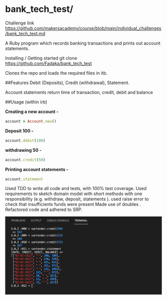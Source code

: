# bank_tech_test/
Challenge link
https://github.com/makersacademy/course/blob/main/individual_challenges/bank_tech_test.md

A Ruby program which records banking transactions and prints out account statements.

Installing / Getting started
git clone https://github.com/Fadaka/bank_tech_test

Clones the repo and loads the required files in itb.

##Features
Debit (Deposits), Credit (withdrawal), Statement.

Account statements return time of transaction, credit, debit and balance

##Usage (within irb)

**Creating a new account -**

``` ruby
account = Account.new()
```

**Deposit 100 -**

``` ruby
account.debit(100)
 ```

**withdrawing 50 -**

```ruby
account.credit(50) 
```

**Printing account statements -**

```ruby
account.statement 
```

Used TDD to write all code and tests,  with 100% test coverage.
Used requirements to sketch domain model with short methods with one responsibility (e.g. withdraw, deposit, statements ).
used raise error to check that insufficients funds were present
Made use of doubles .
Refactored code and adhered to SRP.

![alt text](https://github.com/Fadaka/bank_tech_test/blob/main/Screenshot%202022-02-02%20at%2007.57.05.png)
